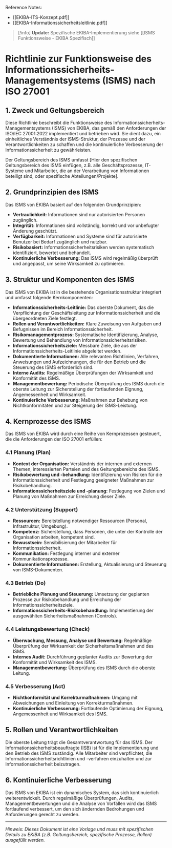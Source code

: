 Reference Notes:
- [[EKIBA-ITS-Konzept.pdf]]
- [[EKIBA-Informationssicherheitsleitlinie.pdf]]

> [!info] **Update:** Spezifische EKIBA-Implementierung siehe [[ISMS Funktionsweise - EKIBA Spezifisch]]
# Richtlinie zur Funktionsweise des Informationssicherheits-Managementsystems (ISMS) nach ISO 27001

## 1. Zweck und Geltungsbereich

Diese Richtlinie beschreibt die Funktionsweise des Informationssicherheits-Managementsystems (ISMS) von EKIBA, das gemäß den Anforderungen der ISO/IEC 27001:2022 implementiert und betrieben wird. Sie dient dazu, ein einheitliches Verständnis der ISMS-Struktur, der Prozesse und der Verantwortlichkeiten zu schaffen und die kontinuierliche Verbesserung der Informationssicherheit zu gewährleisten.

Der Geltungsbereich des ISMS umfasst [Hier den spezifischen Geltungsbereich des ISMS einfügen, z.B. alle Geschäftsprozesse, IT-Systeme und Mitarbeiter, die an der Verarbeitung von Informationen beteiligt sind, oder spezifische Abteilungen/Projekte].

## 2. Grundprinzipien des ISMS

Das ISMS von EKIBA basiert auf den folgenden Grundprinzipien:

*   **Vertraulichkeit:** Informationen sind nur autorisierten Personen zugänglich.
*   **Integrität:** Informationen sind vollständig, korrekt und vor unbefugter Änderung geschützt.
*   **Verfügbarkeit:** Informationen und Systeme sind für autorisierte Benutzer bei Bedarf zugänglich und nutzbar.
*   **Risikobasiert:** Informationssicherheitsrisiken werden systematisch identifiziert, bewertet und behandelt.
*   **Kontinuierliche Verbesserung:** Das ISMS wird regelmäßig überprüft und angepasst, um seine Wirksamkeit zu optimieren.

## 3. Struktur und Komponenten des ISMS

Das ISMS von EKIBA ist in die bestehende Organisationsstruktur integriert und umfasst folgende Kernkomponenten:

*   **Informationssicherheits-Leitlinie:** Das oberste Dokument, das die Verpflichtung der Geschäftsleitung zur Informationssicherheit und die übergeordneten Ziele festlegt.
*   **Rollen und Verantwortlichkeiten:** Klare Zuweisung von Aufgaben und Befugnissen im Bereich Informationssicherheit.
*   **Risikomanagementprozess:** Systematische Identifizierung, Analyse, Bewertung und Behandlung von Informationssicherheitsrisiken.
*   **Informationssicherheitsziele:** Messbare Ziele, die aus der Informationssicherheits-Leitlinie abgeleitet werden.
*   **Dokumentierte Informationen:** Alle relevanten Richtlinien, Verfahren, Anweisungen und Aufzeichnungen, die für den Betrieb und die Steuerung des ISMS erforderlich sind.
*   **Interne Audits:** Regelmäßige Überprüfungen der Wirksamkeit und Konformität des ISMS.
*   **Managementbewertung:** Periodische Überprüfung des ISMS durch die oberste Leitung zur Sicherstellung der fortlaufenden Eignung, Angemessenheit und Wirksamkeit.
*   **Kontinuierliche Verbesserung:** Maßnahmen zur Behebung von Nichtkonformitäten und zur Steigerung der ISMS-Leistung.

## 4. Kernprozesse des ISMS

Das ISMS von EKIBA wird durch eine Reihe von Kernprozessen gesteuert, die die Anforderungen der ISO 27001 erfüllen:

### 4.1 Planung (Plan)
*   **Kontext der Organisation:** Verständnis der internen und externen Themen, interessierten Parteien und des Geltungsbereichs des ISMS.
*   **Risikobewertung und -behandlung:** Identifizierung von Risiken für die Informationssicherheit und Festlegung geeigneter Maßnahmen zur Risikobehandlung.
*   **Informationssicherheitsziele und -planung:** Festlegung von Zielen und Planung von Maßnahmen zur Erreichung dieser Ziele.

### 4.2 Unterstützung (Support)
*   **Ressourcen:** Bereitstellung notwendiger Ressourcen (Personal, Infrastruktur, Umgebung).
*   **Kompetenz:** Sicherstellung, dass Personen, die unter der Kontrolle der Organisation arbeiten, kompetent sind.
*   **Bewusstsein:** Sensibilisierung der Mitarbeiter für Informationssicherheit.
*   **Kommunikation:** Festlegung interner und externer Kommunikationsprozesse.
*   **Dokumentierte Informationen:** Erstellung, Aktualisierung und Steuerung von ISMS-Dokumenten.

### 4.3 Betrieb (Do)
*   **Betriebliche Planung und Steuerung:** Umsetzung der geplanten Prozesse zur Risikobehandlung und Erreichung der Informationssicherheitsziele.
*   **Informationssicherheits-Risikobehandlung:** Implementierung der ausgewählten Sicherheitsmaßnahmen (Controls).

### 4.4 Leistungsbewertung (Check)
*   **Überwachung, Messung, Analyse und Bewertung:** Regelmäßige Überprüfung der Wirksamkeit der Sicherheitsmaßnahmen und des ISMS.
*   **Internes Audit:** Durchführung geplanter Audits zur Bewertung der Konformität und Wirksamkeit des ISMS.
*   **Managementbewertung:** Überprüfung des ISMS durch die oberste Leitung.

### 4.5 Verbesserung (Act)
*   **Nichtkonformität und Korrekturmaßnahmen:** Umgang mit Abweichungen und Einleitung von Korrekturmaßnahmen.
*   **Kontinuierliche Verbesserung:** Fortlaufende Optimierung der Eignung, Angemessenheit und Wirksamkeit des ISMS.

## 5. Rollen und Verantwortlichkeiten

Die oberste Leitung trägt die Gesamtverantwortung für das ISMS. Der Informationssicherheitsbeauftragte (ISB) ist für die Implementierung und den Betrieb des ISMS zuständig. Alle Mitarbeiter sind verpflichtet, die Informationssicherheitsrichtlinien und -verfahren einzuhalten und zur Informationssicherheit beizutragen.

## 6. Kontinuierliche Verbesserung

Das ISMS von EKIBA ist ein dynamisches System, das sich kontinuierlich weiterentwickelt. Durch regelmäßige Überprüfungen, Audits, Managementbewertungen und die Analyse von Vorfällen wird das ISMS fortlaufend verbessert, um den sich ändernden Bedrohungen und Anforderungen gerecht zu werden.

---

*Hinweis: Dieses Dokument ist eine Vorlage und muss mit spezifischen Details zu EKIBA (z.B. Geltungsbereich, spezifische Prozesse, Rollen) ausgefüllt werden.*